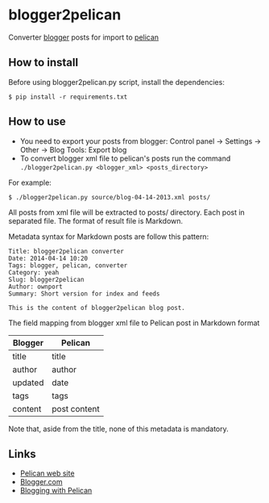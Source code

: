 # blogger2pelican

Converter [blogger](http://www.blogger.com) posts for import to [pelican](http://blog.getpelican.com/)

## How to install

Before using blogger2pelican.py script, install the dependencies:
```
$ pip install -r requirements.txt
```

## How to use

- You need to export your posts from blogger: Control panel -> Settings -> Other -> Blog Tools: Export blog 
- To convert blogger xml file to pelican's posts run the command `./blogger2pelican.py <blogger_xml> <posts_directory>`

For example:
```
$ ./blogger2pelican.py source/blog-04-14-2013.xml posts/
```

All posts from xml file will be extracted to posts/ directory. Each post in separated file. The format of result file is Markdown.

Metadata syntax for Markdown posts are follow this pattern:
```
Title: blogger2pelican converter
Date: 2014-04-14 10:20
Tags: blogger, pelican, converter
Category: yeah
Slug: blogger2pelican
Author: ownport
Summary: Short version for index and feeds

This is the content of blogger2pelican blog post.
```

The field mapping from blogger xml file to Pelican post in Markdown format

Blogger | Pelican
------- | --------
title   | title
author  | author
updated | date
tags    | tags
content | post content

Note that, aside from the title, none of this metadata is mandatory.

## Links

- [Pelican web site](http://getpelican.com/)
- [Blogger.com](http://www.blogger.com)
- [Blogging with Pelican](http://www.futurile.net/resources/blogging/pelican.html)

